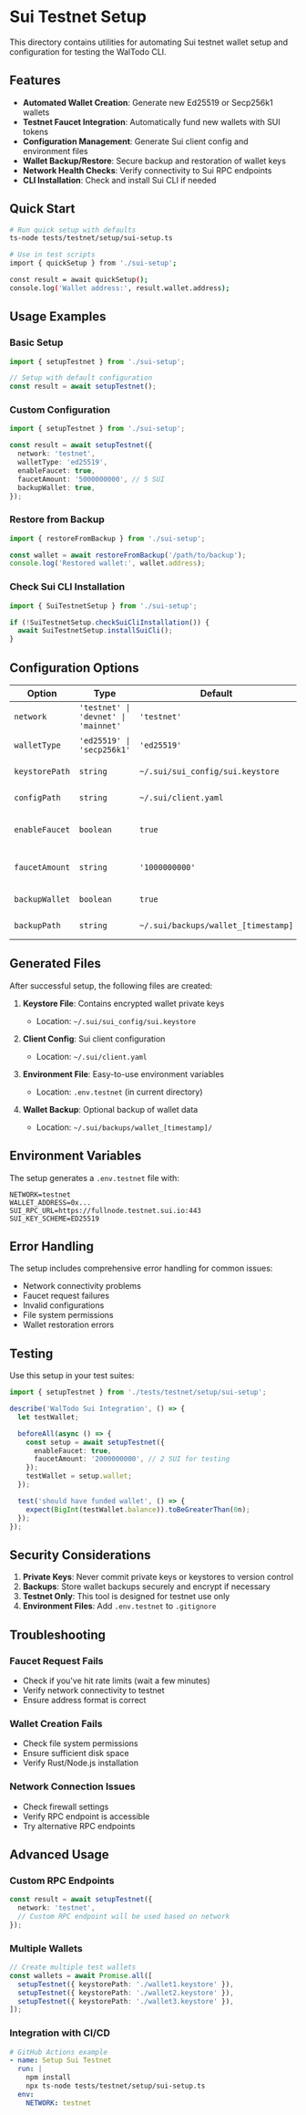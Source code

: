 # Sui Testnet Setup

This directory contains utilities for automating Sui testnet wallet setup and configuration for testing the WalTodo CLI.

## Features

- **Automated Wallet Creation**: Generate new Ed25519 or Secp256k1 wallets
- **Testnet Faucet Integration**: Automatically fund new wallets with SUI tokens
- **Configuration Management**: Generate Sui client config and environment files
- **Wallet Backup/Restore**: Secure backup and restoration of wallet keys
- **Network Health Checks**: Verify connectivity to Sui RPC endpoints
- **CLI Installation**: Check and install Sui CLI if needed

## Quick Start

```bash
# Run quick setup with defaults
ts-node tests/testnet/setup/sui-setup.ts

# Use in test scripts
import { quickSetup } from './sui-setup';

const result = await quickSetup();
console.log('Wallet address:', result.wallet.address);
```

## Usage Examples

### Basic Setup

```typescript
import { setupTestnet } from './sui-setup';

// Setup with default configuration
const result = await setupTestnet();
```

### Custom Configuration

```typescript
import { setupTestnet } from './sui-setup';

const result = await setupTestnet({
  network: 'testnet',
  walletType: 'ed25519',
  enableFaucet: true,
  faucetAmount: '5000000000', // 5 SUI
  backupWallet: true,
});
```

### Restore from Backup

```typescript
import { restoreFromBackup } from './sui-setup';

const wallet = await restoreFromBackup('/path/to/backup');
console.log('Restored wallet:', wallet.address);
```

### Check Sui CLI Installation

```typescript
import { SuiTestnetSetup } from './sui-setup';

if (!SuiTestnetSetup.checkSuiCliInstallation()) {
  await SuiTestnetSetup.installSuiCli();
}
```

## Configuration Options

| Option | Type | Default | Description |
|--------|------|---------|-------------|
| `network` | `'testnet' \| 'devnet' \| 'mainnet'` | `'testnet'` | Sui network to connect to |
| `walletType` | `'ed25519' \| 'secp256k1'` | `'ed25519'` | Cryptographic key type |
| `keystorePath` | `string` | `~/.sui/sui_config/sui.keystore` | Path to store wallet keys |
| `configPath` | `string` | `~/.sui/client.yaml` | Path to Sui client config |
| `enableFaucet` | `boolean` | `true` | Request funds from testnet faucet |
| `faucetAmount` | `string` | `'1000000000'` | Amount to request (in MIST) |
| `backupWallet` | `boolean` | `true` | Create wallet backup |
| `backupPath` | `string` | `~/.sui/backups/wallet_[timestamp]` | Backup location |

## Generated Files

After successful setup, the following files are created:

1. **Keystore File**: Contains encrypted wallet private keys
   - Location: `~/.sui/sui_config/sui.keystore`

2. **Client Config**: Sui client configuration
   - Location: `~/.sui/client.yaml`

3. **Environment File**: Easy-to-use environment variables
   - Location: `.env.testnet` (in current directory)

4. **Wallet Backup**: Optional backup of wallet data
   - Location: `~/.sui/backups/wallet_[timestamp]/`

## Environment Variables

The setup generates a `.env.testnet` file with:

```env
NETWORK=testnet
WALLET_ADDRESS=0x...
SUI_RPC_URL=https://fullnode.testnet.sui.io:443
SUI_KEY_SCHEME=ED25519
```

## Error Handling

The setup includes comprehensive error handling for common issues:

- Network connectivity problems
- Faucet request failures
- Invalid configurations
- File system permissions
- Wallet restoration errors

## Testing

Use this setup in your test suites:

```typescript
import { setupTestnet } from './tests/testnet/setup/sui-setup';

describe('WalTodo Sui Integration', () => {
  let testWallet;

  beforeAll(async () => {
    const setup = await setupTestnet({
      enableFaucet: true,
      faucetAmount: '2000000000', // 2 SUI for testing
    });
    testWallet = setup.wallet;
  });

  test('should have funded wallet', () => {
    expect(BigInt(testWallet.balance)).toBeGreaterThan(0n);
  });
});
```

## Security Considerations

1. **Private Keys**: Never commit private keys or keystores to version control
2. **Backups**: Store wallet backups securely and encrypt if necessary
3. **Testnet Only**: This tool is designed for testnet use only
4. **Environment Files**: Add `.env.testnet` to `.gitignore`

## Troubleshooting

### Faucet Request Fails
- Check if you've hit rate limits (wait a few minutes)
- Verify network connectivity to testnet
- Ensure address format is correct

### Wallet Creation Fails
- Check file system permissions
- Ensure sufficient disk space
- Verify Rust/Node.js installation

### Network Connection Issues
- Check firewall settings
- Verify RPC endpoint is accessible
- Try alternative RPC endpoints

## Advanced Usage

### Custom RPC Endpoints

```typescript
const result = await setupTestnet({
  network: 'testnet',
  // Custom RPC endpoint will be used based on network
});
```

### Multiple Wallets

```typescript
// Create multiple test wallets
const wallets = await Promise.all([
  setupTestnet({ keystorePath: './wallet1.keystore' }),
  setupTestnet({ keystorePath: './wallet2.keystore' }),
  setupTestnet({ keystorePath: './wallet3.keystore' }),
]);
```

### Integration with CI/CD

```yaml
# GitHub Actions example
- name: Setup Sui Testnet
  run: |
    npm install
    npx ts-node tests/testnet/setup/sui-setup.ts
  env:
    NETWORK: testnet
```